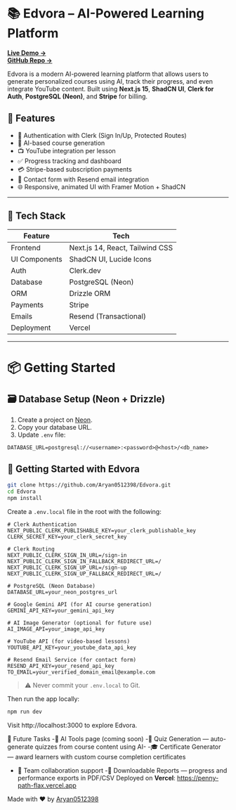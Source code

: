 # 📚 Edvora – AI-Powered Learning Platform
**[Live Demo →](https://penny-path-flax.vercel.app/)**  
**[GitHub Repo →](https://github.com/Aryan0512398/Edvora)**


Edvora is a modern AI-powered learning platform that allows users to generate personalized courses using AI, track their progress, and even integrate YouTube content. Built using **Next.js 15**, **ShadCN UI**, **Clerk for Auth**, **PostgreSQL (Neon)**, and **Stripe** for billing.

## 🚀 Features

- 🔐 Authentication with Clerk (Sign In/Up, Protected Routes)
- 🤖 AI-based course generation
- 📺 YouTube integration per lesson
- ✅ Progress tracking and dashboard
- 💳 Stripe-based subscription payments
- 📩 Contact form with Resend email integration
- 🌐 Responsive, animated UI with Framer Motion + ShadCN

---

## 🧠 Tech Stack

| Feature           | Tech                                   |
|------------------|----------------------------------------|
| Frontend         | Next.js 14, React, Tailwind CSS        |
| UI Components    | ShadCN UI, Lucide Icons                |
| Auth             | Clerk.dev                              |
| Database         | PostgreSQL (Neon)                      |
| ORM              | Drizzle ORM                            |
| Payments         | Stripe                                 |
| Emails           | Resend (Transactional)                 |
| Deployment       | Vercel                                 |

---
# 📦 Getting Started
## 🗃️ Database Setup (Neon + Drizzle)

1. Create a project on [Neon](https://neon.tech).
2. Copy your database URL.
3. Update `.env` file:

```env
DATABASE_URL=postgresql://<username>:<password>@<host>/<db_name>
```
## 🚀 Getting Started with Edvora
```bash
git clone https://github.com/Aryan0512398/Edvora.git
cd Edvora
npm install
```
Create a `.env.local` file in the root with the following:
```env
# Clerk Authentication
NEXT_PUBLIC_CLERK_PUBLISHABLE_KEY=your_clerk_publishable_key
CLERK_SECRET_KEY=your_clerk_secret_key

# Clerk Routing
NEXT_PUBLIC_CLERK_SIGN_IN_URL=/sign-in
NEXT_PUBLIC_CLERK_SIGN_IN_FALLBACK_REDIRECT_URL=/
NEXT_PUBLIC_CLERK_SIGN_UP_URL=/sign-up
NEXT_PUBLIC_CLERK_SIGN_UP_FALLBACK_REDIRECT_URL=/

# PostgreSQL (Neon Database)
DATABASE_URL=your_neon_postgres_url

# Google Gemini API (for AI course generation)
GEMINI_API_KEY=your_gemini_api_key

# AI Image Generator (optional for future use)
AI_IMAGE_API=your_image_api_key

# YouTube API (for video-based lessons)
YOUTUBE_API_KEY=your_youtube_data_api_key

# Resend Email Service (for contact form)
RESEND_API_KEY=your_resend_api_key
TO_EMAIL=your_verified_domain_email@example.com
```

> ⚠️ Never commit your `.env.local` to Git.

Then run the app locally:

```bash
npm run dev
```
Visit http://localhost:3000 to explore Edvora.

🧠 Future Tasks
 -🎨 AI Tools page (coming soon)
-🧩 Quiz Generation — auto-generate quizzes from course content using AI- 
-🎓 Certificate Generator — award learners with custom course completion certificates
- 👥 Team collaboration support
-🧾 Downloadable Reports — progress and performance exports in PDF/CSV
Deployed on **Vercel**: https://penny-path-flax.vercel.app

Made with ❤️ by [Aryan0512398](https://github.com/Aryan0512398/Edvora)

